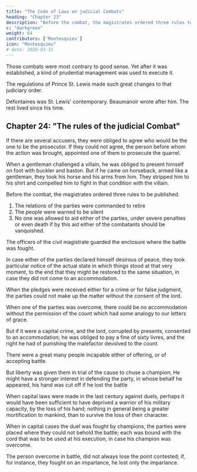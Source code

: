 ```yaml
---
title: "The Code of Laws on judicial Combats"
heading: "Chapter 23"
description: "Before the combat, the magistrates ordered three rules to be published"
c: "darkgreen"
weight: 64
contributors: ['Montesquieu']
icon: "Montesquieu"
# date: 2020-03-31
---
```




<!-- SOME perhaps will have a curiosity to see this abominable custom of judiciary combat reduced to principle, and to find a code of such extraordinary laws. -->

<!-- Men, though reasonable in the main, reduce their very prejudices to rule. --> Those combats were most contrary to good sense. Yet after it was established, a kind of prudential management was used to execute it.

<!-- In order to be thoroughly acquainted with the jurisprudence of those times, it is necessary to read with attention  -->

The regulations of Prince St. Lewis made such great changes to that judiciary order.

Défontaines was St. Lewis' contemporary. Beaumanoir wrote after him. The rest lived since his time.<!--  We must therefore look for the ancient practice in the amendments that have been made of it. -->


## Chapter 24:  "The rules of the judicial Combat"

If there are several accusers, they were obliged to agree who would be the one to be the prosecutor. If they could not agree, the person before whom the action was brought, appointed one of them to prosecute the quarrel.

When a gentleman challenged a villain, he was obliged to present himself on foot with buckler and baston. But if he came on horseback, armed like a gentleman, they took his horse and his arms from him. They stripped him to his shirt and compelled him to fight in that condition with the villain.

Before the combat, the magistrates ordered three rules to be published.

1. The relations of the parties were commanded to retire
2. The people were warned to be silent
3. No one was allowed to aid either of the parties, under severe penalties or even death if by this aid either of the combatants should be vanquished.

The officers of the civil magistrate guarded the enclosure where the battle was fought.

In case either of the parties declared himself desirous of peace, they took particular notice of the actual state in which things stood at that very moment, to the end that they might be restored to the same situation, in case they did not come to an accommodation.

When the pledges were received either for a crime or for false judgment, the parties could not make up the matter without the consent of the lord.

When one of the parties was overcome, there could be no accommodation without the permission of the count which had some analogy to our letters of grace.

But if it were a capital crime, and the lord, corrupted by presents, consented to an accommodation; he was obliged to pay a fine of sixty livres, and the right he had of punishing the malefactor devolved to the count. 

There were a great many people incapable either of offering, or of accepting battle.

But liberty was given them in trial of the cause to chuse a champion;
He might have a stronger interest in defending the party, in whose behalf he appeared, his hand was cut off if he lost the battle

When capital laws were made in the last century against duels, perhaps it would have been sufficient to have deprived a warrior of his military capacity, by the loss of his hand; nothing in general being a greater mortification to mankind, than to survive the loss of their character.

When in capital cases the duel was fought by champions, the parties were placed where they could not behold the battle; each was bound with the cord that was to be used at his execution, in case his champion was overcome.

The person overcome in battle, did not always lose the point contested; if, for instance, they fought on an imparlance, he lost only the imparlance.


